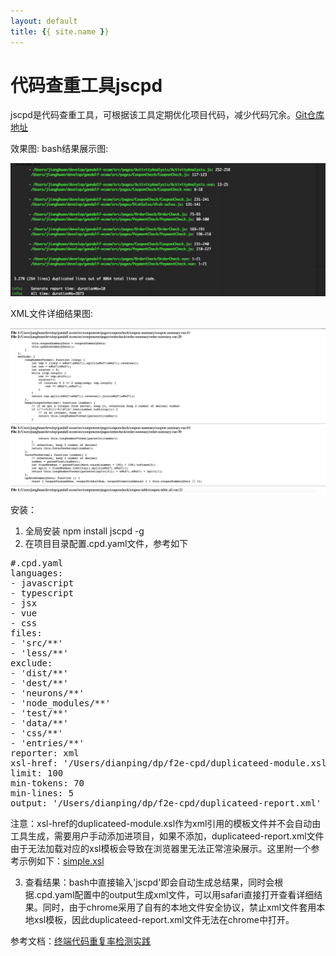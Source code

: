 ```yaml
---
layout: default
title: {{ site.name }}
---
```


# 代码查重工具jscpd

jscpd是代码查重工具，可根据该工具定期优化项目代码，减少代码冗余。[Git仓库地址](https://github.com/kucherenko/jscpd)

效果图:
bash结果展示图:

![jscpd bash summary](../img/前端工具/jscpd2.png)

XML文件详细结果图:

![jscpd bash details](../img/前端工具/jscpd1.png)

安装：
1. 全局安装 npm install jscpd -g
2. 在项目目录配置.cpd.yaml文件，参考如下

<pre>
#.cpd.yaml
languages:
- javascript
- typescript
- jsx
- vue
- css
files:
- 'src/**'
- 'less/**'
exclude:
- 'dist/**'
- 'dest/**'
- 'neurons/**'
- 'node_modules/**'
- 'test/**'
- 'data/**'
- 'css/**'
- 'entries/**'
reporter: xml
xsl-href: '/Users/dianping/dp/f2e-cpd/duplicateed-module.xsl'
limit: 100
min-tokens: 70
min-lines: 5
output: '/Users/dianping/dp/f2e-cpd/duplicateed-report.xml'
</pre>

注意：xsl-href的duplicateed-module.xsl作为xml引用的模板文件并不会自动由工具生成，需要用户手动添加进项目，如果不添加，duplicateed-report.xml文件由于无法加载对应的xsl模板会导致在浏览器里无法正常渲染展示。这里附一个参考示例如下：[simple.xsl](https://github.com/kucherenko/jscpd/blob/master/reporters-xslt/simple.xsl)


3. 查看结果：bash中直接输入'jscpd'即会自动生成总结果，同时会根据.cpd.yaml配置中的output生成xml文件，可以用safari直接打开查看详细结果。同时，由于chrome采用了自有的本地文件安全协议，禁止xml文件套用本地xsl模板，因此duplicateed-report.xml文件无法在chrome中打开。


参考文档：[终端代码重复率检测实践](https://juejin.im/post/5948c8ebac502e006bb4685b)
